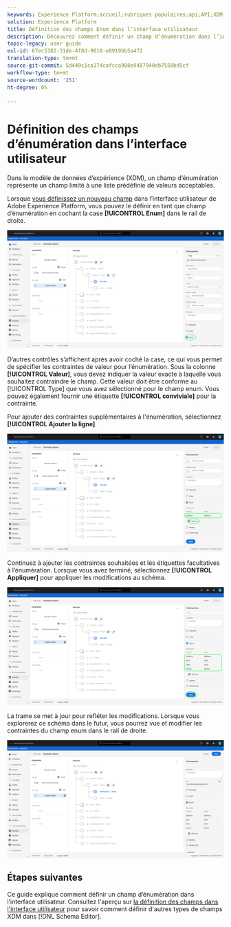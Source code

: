```yaml
---
keywords: Experience Platform;accueil;rubriques populaires;api;API;XDM;XDM system;experience data model;ui;workspace;enum;field;
solution: Experience Platform
title: Définition des champs Enum dans l’interface utilisateur
description: Découvrez comment définir un champ d’énumération dans l’interface utilisateur de l’Experience Platform.
topic-legacy: user guide
exl-id: 67ec5382-31de-4f8d-9618-e8919bb5a472
translation-type: tm+mt
source-git-commit: 5d449c1ca174cafcca988e9487940eb7550bd5cf
workflow-type: tm+mt
source-wordcount: '251'
ht-degree: 0%

---
```


# Définition des champs d’énumération dans l’interface utilisateur

Dans le modèle de données d’expérience (XDM), un champ d’énumération représente un champ limité à une liste prédéfinie de valeurs acceptables.

Lorsque [vous définissez un nouveau champ](./overview.md#define) dans l’interface utilisateur de Adobe Experience Platform, vous pouvez le définir en tant que champ d’énumération en cochant la case **[!UICONTROL Enum]** dans le rail de droite.

![](../../images/ui/fields/special/enum.png)

D’autres contrôles s’affichent après avoir coché la case, ce qui vous permet de spécifier les contraintes de valeur pour l’énumération. Sous la colonne **[!UICONTROL Valeur]**, vous devez indiquer la valeur exacte à laquelle vous souhaitez contraindre le champ. Cette valeur doit être conforme au [!UICONTROL Type] que vous avez sélectionné pour le champ enum. Vous pouvez également fournir une étiquette **[!UICONTROL conviviale]** pour la contrainte.

Pour ajouter des contraintes supplémentaires à l&#39;énumération, sélectionnez **[!UICONTROL Ajouter la ligne]**.

![](../../images/ui/fields/special/enum-add-row.png)

Continuez à ajouter les contraintes souhaitées et les étiquettes facultatives à l’énumération. Lorsque vous avez terminé, sélectionnez **[!UICONTROL Appliquer]** pour appliquer les modifications au schéma.

![](../../images/ui/fields/special/enum-configured.png)

La trame se met à jour pour refléter les modifications. Lorsque vous explorerez ce schéma dans le futur, vous pourrez vue et modifier les contraintes du champ enum dans le rail de droite.

![](../../images/ui/fields/special/enum-applied.png)

## Étapes suivantes

Ce guide explique comment définir un champ d’énumération dans l’interface utilisateur. Consultez l&#39;aperçu sur [la définition des champs dans l&#39;interface utilisateur](./overview.md#special) pour savoir comment définir d&#39;autres types de champs XDM dans [!DNL Schema Editor].
